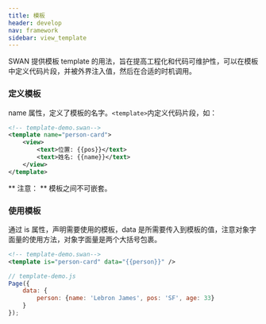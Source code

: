 ```yaml
---
title: 模板
header: develop
nav: framework
sidebar: view_template
---
```

SWAN 提供模板 template 的用法，旨在提高工程化和代码可维护性，可以在模板中定义代码片段，并被外界注入值，然后在合适的时机调用。

### 定义模板

name 属性，定义了模板的名字。`<template>`内定义代码片段，如：

```xml
<!-- template-demo.swan-->
<template name="person-card">
    <view>
        <text>位置: {{pos}}</text>
        <text>姓名: {{name}}</text>
    </view>
</template>

```

** 注意： **
模板之间不可嵌套。

### 使用模板
通过 is 属性，声明需要使用的模板，data 是所需要传入到模板的值，注意对象字面量的使用方法，对象字面量是两个大括号包裹。

```xml
<!-- template-demo.swan-->
<template is="person-card" data="{{person}}" />

```

```javascript
// template-demo.js
Page({
    data: {
        person: {name: 'Lebron James', pos: 'SF', age: 33}
    }
});
```
